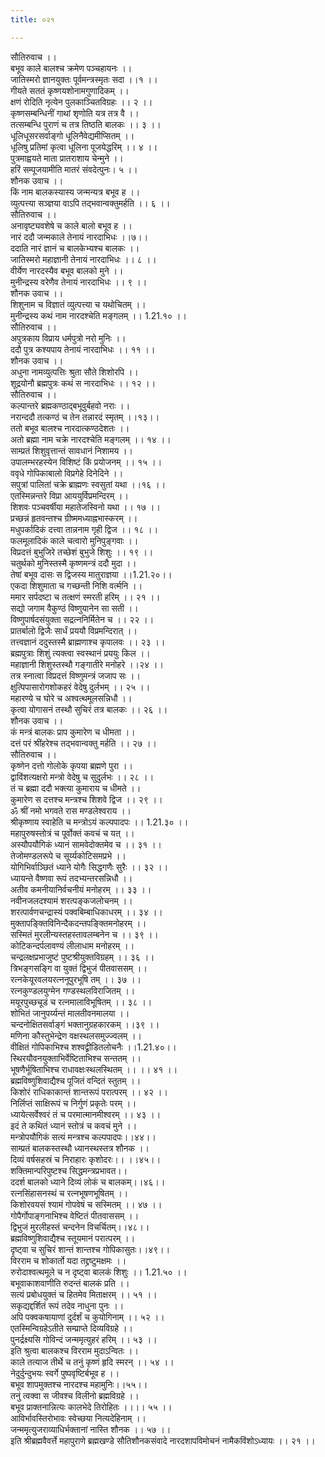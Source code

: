 ```yaml
---
title: ०२१

---
```

सौतिरुवाच ।।  
बभूव काले बालश्च क्रमेण पञ्चहायनः ।।  
जातिस्मरो ज्ञानयुक्तः पूर्वमन्त्रस्मृतः सदा ।।१ ।।  
गीयते सततं कृष्णयशोनामगुणादिकम् ।।  
क्षणं रोदिति नृत्येन पुलकाञ्चितविग्रहः ।। २ ।।  
कृष्णसम्बन्धिनीं गाथां शृणोति यत्र तत्र वै ।।  
तत्सम्बन्धि पुराणं च तत्र तिष्ठति बालकः ।। ३ ।।  
धूलिधूसरसर्वाङ्गो धूलिनैवेद्यमीप्सितम् ।।  
धूलिषु प्रतिमां कृत्वा धूलिना पूजयेद्धरिम् ।। ४ ।।  
पुत्रमाह्वयते माता प्रातराशाय चेन्मुने ।।  
हरिं सम्पूजयामीति मातरं संवदेत्पुनः। ५ ।।  
शौनक उवाच ।।  
किं नाम बालकस्यास्य जन्मन्यत्र बभूव ह ।।  
व्युत्पत्त्या सञ्ज्ञया वाऽपि तद्भवान्वक्तुमर्हति ।। ६ ।।  
सौतिरुवाच ।।  
अनावृष्ट्यवशेषे च काले बालो बभूव ह ।।  
नारं ददौ जन्मकाले तेनायं नारदाभिधः ।।७।।  
ददाति नारं ज्ञानं च बालकेभ्यश्च बालकः ।।  
जातिस्मरो महाज्ञानी तेनायं नारदाभिधः ।। ८ ।।  
वीर्येण नारदस्यैव बभूव बालको मुने ।।  
मुनीन्द्रस्य वरेणैव तेनायं नारदाभिधः ।। ९ ।।  
शौनक उवाच ।।  
शिशुनाम च विज्ञातं व्युत्पत्त्या च यथोचितम् ।।  
मुनीन्द्रस्य कथं नाम नारदश्चेति मङ्गलम् ।। 1.21.१० ।।  
सौतिरुवाच ।।  
अपुत्रकाय विप्राय धर्मपुत्रो नरो मुनिः ।।  
ददौ पुत्र कश्यपाय तेनायं नारदाभिधः ।। ११ ।।  
शौनक उवाच ।।  
अधुना नामव्युत्पत्तिः श्रुता सौते शिशोरपि ।।  
शूद्रयोनौ ब्रह्मपुत्रः कथं स नारदाभिधः ।। १२ ।।  
सौतिरुवाच ।।  
कल्पान्तरे ब्रह्मकण्ठाद्बभूवुर्बहवो नराः ।।  
नरान्ददौ तत्कण्ठं च तेन तन्नारदं स्मृतम् ।।१३।।  
ततो बभूव बालश्च नारदात्कण्ठदेशतः ।।  
अतो ब्रह्मा नाम चक्रे नारदश्चेति मङ्गलम् ।। १४ ।।  
साम्प्रतं शिशुवृत्तान्तं सावधानं निशामय ।।  
उपालम्भरहस्येन विशिष्टं किं प्रयोजनम् ।। १५ ।।  
ववृधे गोपिकाबालो विप्रगेहे दिनेदिने ।।  
सपुत्रां पालितां चक्रे ब्राह्मणः स्वसुतां यथा ।।१६ ।।  
एतस्मिन्नन्तरे विप्रा आययुर्विप्रमन्दिरम् ।।  
शिशवः पञ्चवर्षीया महातेजस्विनो यथा ।। १७ ।।  
प्रच्छन्नं हृतवन्तश्च ग्रीष्ममध्याह्नभास्करम् ।।  
मधुपर्कादिकं दत्त्वा तान्ननाम गृही द्विज ।। १८ ।।  
फलमूलादिकं काले चत्वारो मुनिपुङ्गवाः ।।  
विप्रदत्तं बुभुजिरे तच्छेशं बुभुजे शिशुः ।। १९ ।।  
चतुर्थको मुनिस्तस्मै कृष्णमन्त्रं ददौ मुदा ।।  
तेषां बभूव दासः स द्विजस्य मातुराज्ञया ।।1.21.२०।।  
एकदा शिशुमाता च गच्छन्ती निशि वर्त्मनि ।।  
ममार सर्पदष्टा च तत्क्षणं स्मरती हरिम् ।। २१ ।।  
सद्यो जगाम वैकुण्ठं विष्णुयानेन सा सती ।।  
विष्णुपार्षदसंयुक्ता सद्रत्ननिर्मितेन च ।। २२ ।।  
प्रातर्बालो द्विजैः सार्धं प्रययौ विप्रमन्दिरात् ।।  
तत्त्वज्ञानं ददुस्तस्मै ब्राह्मणाश्च कृपालवः ।। २३ ।।  
ब्रह्मपुत्राः शिशुं त्यक्त्वा स्वस्थानं प्रययुः किल ।।  
महाज्ञानी शिशुस्तस्थौ गङ्गातीरे मनोहरे ।।२४ ।।  
तत्र स्नात्वा विप्रदत्तं विष्णुमन्त्रं जजाप सः ।।  
क्षुत्पिपासारोगशोकहरं वेदेषु दुर्लभम् ।। २५ ।।  
महारण्ये च घोरे च अश्वत्थमूलसन्निधौ ।।  
कृत्वा योगासनं तस्थौ सुचिरं तत्र बालकः ।। २६ ।।  
शौनक उवाच ।।  
कं मन्त्रं बालकः प्राप कुमारेण च धीमता ।।  
दत्तं परं श्रींहरेश्च तद्भवान्वक्तु मर्हति ।। २७ ।।  
सौतिरुवाच ।।  
कृष्णेन दत्तो गोलोके कृपया ब्रह्मणे पुरा ।।  
द्वाविंशत्यक्षरो मन्त्रो वेदेषु च सुदुर्लभः ।। २८ ।।  
तं च ब्रह्मा ददौ भक्त्या कुमाराय च धीमते ।।  
कुमारेण स दत्तश्च मन्त्रश्च शिशवे द्विज ।। २९ ।।  
ॐ श्रीं नमो भगवते रास मण्डलेश्वराय ।।  
श्रीकृष्णाय स्वाहेति च मन्त्रोऽयं कल्पपादपः ।। 1.21.३० ।।  
महापुरुषस्तोत्रं च पूर्वोक्तं कवचं च यत् ।।  
अस्यौपयौगिकं ध्यानं सामवेदोक्तमेव च ।। ३१ ।।  
तेजोमण्डलरूपे च सूर्य्यकोटिसमप्रभे ।।  
योगिभिर्वाञ्छितं ध्याने योगैः सिद्धगणैः सुरैः ।। ३२ ।।  
ध्यायन्ते वैष्णवा रूपं तदभ्यन्तरसन्निधौ ।।  
अतीव कमनीयानिर्वचनीयं मनोहरम् ।। ३३ ।।  
नवीनजलदश्यामं शरत्पङ्कजलोचनम् ।।  
शरत्पार्वणचन्द्रास्यं पक्वबिम्बाधिकाधरम् ।। ३४ ।।  
मुक्तापङ्क्तिविनिन्दैकदन्तपङ्क्तिमनोहरम् ।।  
सस्मितं मुरलीन्यस्तहस्तावलम्बनेन च ।। ३९ ।।  
कोटिकन्दर्पलावण्यं लीलाधाम मनोहरम् ।।  
चन्द्रलक्षप्रभाजुष्टं पुष्टश्रीयुक्तविग्रहम् ।। ३६ ।।  
त्रिभङ्गसङ्गि वा युक्तं द्विभुजं पीतवाससम् ।।  
रत्नकेयूरवलयरत्ननूपुरभूषि तम् ।। ३७ ।।  
रत्नकुण्डलयुग्मेन गण्डस्थलविराजितम् ।।  
मयूरपुच्छचूडं च रत्नमालाविभूषितम् ।। ३८ ।।  
शोभितं जानुपर्य्यन्तं मालतीवनमालया ।।  
चन्दनोक्षितसर्वाङ्गं भक्तानुग्रहकारकम् ।।३९ ।।  
मणिना कौस्तुभेन्द्रेण वक्षस्थलसमुज्ज्वलम् ।।  
वीक्षितं गोपिकाभिश्च शश्वद्व्रीडितलोचनैः ।।1.21.४०।।  
स्थिरयौवनयुक्ताभिर्वेष्टिताभिश्च सन्ततम् ।।  
भूषणैर्भूषिताभिश्च राधावक्षःस्थलस्थितम् ।। ।। ४१ ।।  
ब्रह्मविष्णुशिवाद्यैश्च पूजितं वन्दितं स्तुतम् ।।  
किशोरं राधिकाकान्तं शान्तरूपं परात्परम् ।। ४२ ।।  
निर्लिप्तं साक्षिरूपं च निर्गुणं प्रकृतेः परम् ।।  
ध्यायेत्सर्वेश्वरं तं च परमात्मानमीश्वरम् ।। ४३ ।।  
इदं ते कथितं ध्यानं स्तोत्रं च कवचं मुने ।।  
मन्त्रोपयौगिकं सत्यं मन्त्रश्च कल्पपादपः।।४४।।  
साम्प्रतं बालकस्तस्थौ ध्यानस्थस्तत्र शौनक ।।  
दिव्यं वर्षसहस्रं च निराहारः कृशोदरः।। ।।४५।।  
शक्तिमान्परिपुष्टश्च सिद्धमन्त्रप्रभावत।।  
ददर्श बालको ध्याने दिव्यं लोकं च बालकम्।।४६।।  
रत्नसिंहासनस्थं च रत्नभूषणभूषितम् ।।  
किशोरवयसं श्यामं गोपवेषं च सस्मितम् ।। ४७ ।।  
गोपैर्गोपाङ्गनाभिश्च वेष्टितं पीतवाससम् ।।  
द्विभुजं मुरलीहस्तं चन्दनेन विचर्चितम्।।४८।।  
ब्रह्मविष्णुशिवाद्यैश्च स्तूयमानं परात्परम् ।।  
दृष्ट्वा च सुचिरं शान्तं शान्तश्च गोपिकासुतः।।४९।।  
विरराम च शोकार्तो यदा तद्द्रष्टुमक्षमः ।।  
रुरोदाश्वत्थमूले च न दृष्ट्वा बालकं शिशुः ।। 1.21.५० ।।  
बभूवाकाशवाणीति रुदन्तं बालकं प्रति ।।  
सत्यं प्रबोधयुक्तं च हितमेव मिताक्षरम् ।। ५१ ।।  
सकृद्यद्दर्शितं रूपं तदेव नाधुना पुनः ।।  
अपि पक्वकषायाणां दुर्दर्शं च कुयोगिनाम् ।। ५२ ।।  
एतस्मिन्विग्रहेऽतीते सम्प्राप्ते दिव्यविग्रहे ।।  
पुनर्द्रक्ष्यसि गोविन्दं जन्ममृत्युहरं हरिम् ।। ५३ ।।  
इति श्रुत्वा बालकश्च विरराम मुदाऽन्वितः ।।  
काले तत्याज तीर्थे च तनुं कृष्णं हृदि स्मरन् ।। ५४ ।।  
नेदुर्दुन्दुभयः स्वर्गे पुष्पवृष्टिर्बभूव ह ।।  
बभूव शापमुक्तश्च नारदश्च महामुनिः।।५५।।  
तनुं त्वक्वा स जीवश्च विलीनो ब्रह्मविग्रहे ।।  
बभूव प्राक्तनान्नित्यः कालभेदे तिरोहितः ।।।। ५५ ।।  
आविर्भावस्तिरोभावः स्वेच्छया नित्यदेहिनाम् ।।  
जन्ममृत्युजराव्याधिर्भक्तानां नास्ति शौनक ।। ५७ ।।  
इति श्रीब्रह्मवैवर्त्ते महापुराणे ब्रह्मखण्डे सौतिशौनकसंवादे नारदशापविमोचनं नामैकविंशोऽध्यायः ।। २१ ।।